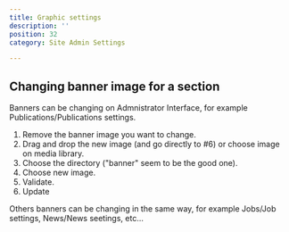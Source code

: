 ```yaml
---
title: Graphic settings
description: ''
position: 32
category: Site Admin Settings

---
```



## Changing banner image for a section

Banners can be changing on Admnistrator Interface, for example Publications/Publications settings.

1. Remove the banner image you want to change.
2. Drag and drop the new image (and go directly to #6) or choose image on media library.
3. Choose the directory ("banner" seem to be the good one).
4. Choose new image.
5. Validate.
6. Update

<article-image src="publication-settings.png" alt="publications settings" 
size="100" :center="false">
</article-image>

Others banners can be changing in the same way, for example Jobs/Job settings, News/News seetings, etc...



